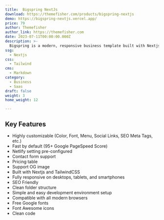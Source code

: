 ```yaml
---
title:  Bigspring NextJs
download: https://themefisher.com/products/bigspring-nextjs
demo: https://bigspring-nextjs.vercel.app/
price: 79
author: Themefisher
author_link: https://themefisher.com
date: 2023-07-11T00:00:00.000Z
description: >-
  Bigspring is a modern, responsive business template built with Nextjs. It features a clean, minimal design and includes pre-designed pages such as a homepage, pricing, blog, blog single, contact and FAQs. This theme is ideal for SaaS and marketing websites.
ssg:
  - Nextjs
css:
  - Tailwind
cms:
  - Markdown
category:
  - Business
  - Saas
draft: false
weight: 3
home_weight: 12

---
```


## Key Features

- Highly customizable (Color, Font, Menu, Social Links, SEO Meta Tags, etc.)
- Fast by default (95+ Google PageSpeed Score)
- Netlify setting pre-configured
- Contact form support
- Pricing table
- Support OG image
- Built with Nextjs and TailwindCSS
- Fully responsive on desktops, tablets, and smartphones
- SEO Friendly
- Clean folder structure
- Simple and easy development environment setup
- Compatible with all modern browsers
- Free Google fonts
- Font Awesome icons
- Clean code

